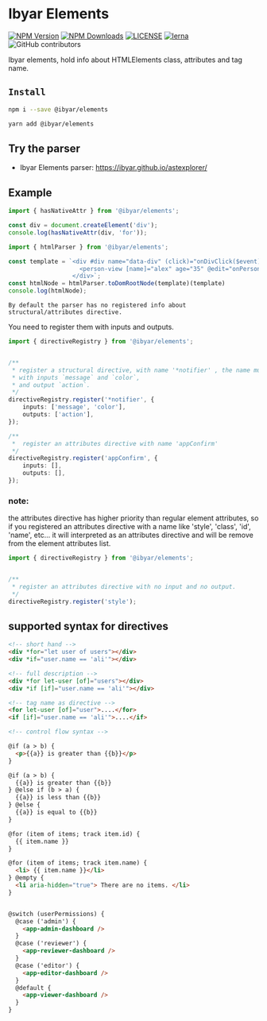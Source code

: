# Ibyar Elements

[![NPM Version][npm-image]][npm-url]
[![NPM Downloads][downloads-image]][downloads-url]
[![LICENSE][license-img]][license-url]
[![lerna][lerna-img]][lerna-url]
![GitHub contributors][contributors]

[npm-image]: https://img.shields.io/npm/v/@ibyar/elements.svg?logo=npm&logoColor=fff&label=NPM+package&color=limegreen
[npm-url]: https://npmjs.org/package/@ibyar/elements
[downloads-image]: https://img.shields.io/npm/dt/@ibyar/elements
[downloads-url]: https://npmjs.org/package/@ibyar/elements
[license-img]: https://img.shields.io/github/license/ibyar/aurora
[license-url]: https://github.com/ibyar/aurora/blob/master/LICENSE
[lerna-img]: https://img.shields.io/badge/maintained%20with-lerna-cc00ff.svg
[lerna-url]: https://lerna.js.org/
[contributors]: https://img.shields.io/github/contributors/ibyar/aurora

Ibyar elements, hold info about HTMLElements class, attributes and tag name.

## `Install`

``` bash
npm i --save @ibyar/elements
```

``` bash
yarn add @ibyar/elements
```

## Try the parser
- Ibyar Elements parser: https://ibyar.github.io/astexplorer/


## Example

```ts
import { hasNativeAttr } from '@ibyar/elements';

const div = document.createElement('div');
console.log(hasNativeAttr(div, 'for'));

```

```ts
import { htmlParser } from '@ibyar/elements';

const template = `<div #div name="data-div" (click)="onDivClick($event)">
    				<person-view [name]="alex" age="35" @edit="onPersonViewClick($event)" />
				  </div>`;
const htmlNode = htmlParser.toDomRootNode(template)(template)
console.log(htmlNode);

```

`By default the parser has no registered info about structural/attributes directive.`

You need to register them with inputs and outputs.

```ts
import { directiveRegistry } from '@ibyar/elements';


/**
 * register a structural directive, with name '*notifier' , the name must start with '*'.
 * with inputs `message` and `color`,
 * and output `action`.
 */ 
directiveRegistry.register('*notifier', {
	inputs: ['message', 'color'],
	outputs: ['action'],
});

/**
 *  register an attributes directive with name 'appConfirm'
 */
directiveRegistry.register('appConfirm', {
	inputs: [],
	outputs: [],
});

```

### note:

the attributes directive has higher priority than regular element attributes,
so if you registered an attributes directive with a name like 'style', 'class', 'id', 'name', etc... 
it will interpreted as an attributes directive and will be remove from the element attributes list.

```ts
import { directiveRegistry } from '@ibyar/elements';


/**
 * register an attributes directive with no input and no output.
 */
directiveRegistry.register('style');

```

## supported syntax for directives

```html
<!-- short hand -->
<div *for="let user of users"></div>
<div *if="user.name == 'ali'"></div>

<!-- full description -->
<div *for let-user [of]="users"></div>
<div *if [if]="user.name == 'ali'"></div>

<!-- tag name as directive -->
<for let-user [of]="user">....</for>
<if [if]="user.name == 'ali'">....</if>

<!-- control flow syntax -->

@if (a > b) {
  <p>{{a}} is greater than {{b}}</p>
}

@if (a > b) {
  {{a}} is greater than {{b}}
} @else if (b > a) {
  {{a}} is less than {{b}}
} @else {
  {{a}} is equal to {{b}}
}

@for (item of items; track item.id) {
  {{ item.name }}
}

@for (item of items; track item.name) {
  <li> {{ item.name }}</li>
} @empty {
  <li aria-hidden="true"> There are no items. </li>
}


@switch (userPermissions) {
  @case ('admin') {
    <app-admin-dashboard />
  }
  @case ('reviewer') {
    <app-reviewer-dashboard />
  }
  @case ('editor') {
    <app-editor-dashboard />
  }
  @default {
    <app-viewer-dashboard />
  }
}

```
